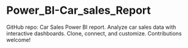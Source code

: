 # Power_BI-Car_sales_Report
GitHub repo: Car Sales Power BI report. Analyze car sales data with interactive dashboards. Clone, connect, and customize. Contributions welcome!
